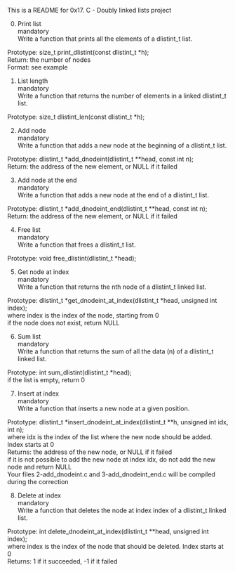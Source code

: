 This is a README for 0x17. C - Doubly linked lists project  

0. Print list  
mandatory  
Write a function that prints all the elements of a dlistint_t list.  

Prototype: size_t print_dlistint(const dlistint_t *h);  
Return: the number of nodes  
Format: see example  

1. List length  
mandatory  
Write a function that returns the number of elements in a linked dlistint_t list.  

Prototype: size_t dlistint_len(const dlistint_t *h);  

2. Add node   
mandatory  
Write a function that adds a new node at the beginning of a dlistint_t list.  

Prototype: dlistint_t *add_dnodeint(dlistint_t **head, const int n);  
Return: the address of the new element, or NULL if it failed  

3. Add node at the end  
mandatory  
Write a function that adds a new node at the end of a dlistint_t list.  

Prototype: dlistint_t *add_dnodeint_end(dlistint_t **head, const int n);  
Return: the address of the new element, or NULL if it failed  

4. Free list  
mandatory  
Write a function that frees a dlistint_t list.  

Prototype: void free_dlistint(dlistint_t *head);  

5. Get node at index  
mandatory  
Write a function that returns the nth node of a dlistint_t linked list.  

Prototype: dlistint_t *get_dnodeint_at_index(dlistint_t *head, unsigned int index);  
where index is the index of the node, starting from 0  
if the node does not exist, return NULL  
 
6. Sum list  
mandatory  
Write a function that returns the sum of all the data (n) of a dlistint_t linked list.  

Prototype: int sum_dlistint(dlistint_t *head);  
if the list is empty, return 0  

7. Insert at index  
mandatory  
Write a function that inserts a new node at a given position.  

Prototype: dlistint_t *insert_dnodeint_at_index(dlistint_t **h, unsigned int idx, int n);  
where idx is the index of the list where the new node should be added. Index starts at 0  
Returns: the address of the new node, or NULL if it failed  
if it is not possible to add the new node at index idx, do not add the new node and return NULL  
Your files 2-add_dnodeint.c and 3-add_dnodeint_end.c will be compiled during the correction  

8. Delete at index  
mandatory   
Write a function that deletes the node at index index of a dlistint_t linked list.  

Prototype: int delete_dnodeint_at_index(dlistint_t **head, unsigned int index);  
where index is the index of the node that should be deleted. Index starts at 0  
Returns: 1 if it succeeded, -1 if it failed  

